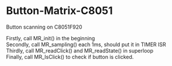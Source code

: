 # Button-Matrix-C8051
Button scanning on C8051F920 

Firstly, call MR_init() in the beginning \
Secondly, call MR_sampling() each 1ms, should put it in TIMER ISR \
Thirdly, call MR_readClick() and MR_readState() in superloop \
Finally, call MR_IsClick() to check if button is clicked. 
